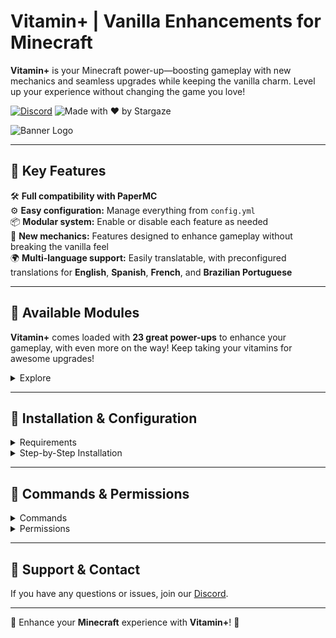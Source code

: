 # Vitamin+ | Vanilla Enhancements for Minecraft

**Vitamin+** is your Minecraft power-up—boosting gameplay with new mechanics and seamless upgrades while keeping the vanilla charm. Level up your experience without changing the game you love!

[![Discord](https://img.shields.io/discord/1079917552588816484?label=Discord&logo=discord&logoColor=white&color=FFA500&style=for-the-badge)](https://erosmari.com/discord)  ![Made with ❤️ by Stargaze](https://img.shields.io/badge/Made%20with-%E2%9D%A4%EF%B8%8F%20by%20stargaze-FFA500?style=for-the-badge)

![Banner Logo](https://cdn.modrinth.com/data/wKw0THQX/images/2a588e8eda6a2dba50af9305e97d5f60679817b6.png)

---

## 🍊 Key Features

🛠️ **Full compatibility with PaperMC**  
⚙️ **Easy configuration:** Manage everything from `config.yml`  
📦 **Modular system:** Enable or disable each feature as needed  
🧪 **New mechanics:** Features designed to enhance gameplay without breaking the vanilla feel  
🌍 **Multi-language support:** Easily translatable, with preconfigured translations for **English**, **Spanish**, **French**, and **Brazilian Portuguese**

---

## 💊 Available Modules

**Vitamin+** comes loaded with **23 great power-ups** to enhance your gameplay, with even more on the way! Keep taking your vitamins for awesome upgrades!

<details>
  <summary>Explore</summary>

- **Auto Tool:** Automatically switches to the best tool when breaking blocks or attacking entities.  
- **Carry On:** Use `Shift + Right-Click (empty hand)` to carry entities and chests.  
- **Custom Recipes:** Adds new crafting recipes for items that are not normally craftable.  
- **Double Jump:** Allows a second jump when pressing the spacebar twice.  
- **Elevator:** Create a teleporting elevator for vertical movement.  
- **Elytra Armor:** Elytra provides protection similar to Netherite chestplates (configurable).  
- **Enchants Back:** Recover enchantments when disenchanting using empty books in your inventory (configurable).  
- **Fire Aspect On Tools:** You can use an anvil to apply `Fire Aspect I/II` to tools. It auto-smelts drops when breaking blocks. `Level I` has a 40% chance, while `Level II` has a 100% chance.  
- **Invisible Item Frames:** Toggle the visibility of item frames with `Right-Click (empty hand)`.  
- **Leaf Decay:** Leaves disappear faster when cutting down trees (configurable).  
- **Pet Protection:** Prevents pets from being accidentally damaged by their owners.  
- **Player XP to Books:** Convert your XP into books by `Shift + Right-Clicking` with an empty book.  
- **Seed Replanter:** Harvest and replant crops with a `Right-Click`.  
- **Silk Spawners:** Obtain spawners when mining them with `Silk Touch`.  
- **Sponge with Lava:** Sponges can now absorb lava.  
- **Totem from Inventory:** The Totem of Undying works from anywhere in your inventory.  
- **Void Totem:** The Totem of Undying activates when falling into the void.  
- **TP to Bed with Compass:** Use a compass to teleport to your spawn point (configurable).  
- **Unlock All Recipes:** Unlock all crafting recipes upon joining the server.  
- **Tree Vein Miner:** Chop down entire trees when using `Efficiency V` tools.  
- **Vein Miner:** Mine connected ores in a vein using `Efficiency V` tools.  
- **Villager Follow Emeralds:** Villagers follow players holding emeralds.  
- **Wall Jump:** Use `Shift` to propel yourself or slide off walls (configurable).  

</details>

---

## 📌 Installation & Configuration

<details>
  <summary>Requirements</summary>

- **Minecraft:** PaperMC Server **1.21 or higher**  
- **Java:** Version **21 or higher**  

</details>

<details>
  <summary>Step-by-Step Installation</summary>

### 1️⃣ Download the Plugin

Download the latest version of **Vitamin+** from [Modrinth](https://modrinth.com/plugin/vitamin).

### 2️⃣ Install on Your Server

1. **Upload the** `Vitamin.jar` file to your server's `plugins/` folder.  
2. **Restart the server** to generate the configuration files.  
3. **Verify the installation** by checking the console for a confirmation message.  

### 3️⃣ Initial Configuration

1. Navigate to `plugins/Vitamin/` on your server.  
2. Edit `config.yml` to customize the modules.  
3. Save your changes and reload the plugin with `/vitamin reload`.  

</details>

---

## 🔑 Commands & Permissions

<details>
  <summary>Commands</summary>

- `/vitamin module <module> <enable/disable>` Enables or disables a specific module.
- `/vitamin reload` Reloads the plugin configuration.

</details>

<details>
  <summary>Permissions</summary>

- `vitamin.use` Allows the use of Vitamin+ commands.
- `vitamin.module` Grants permission to modify module states.
- `vitamin.reload` Allows reloading the plugin configuration.

</details> 

---

## 💬 Support & Contact

If you have any questions or issues, join our [Discord](https://erosmari.com/discord).

---

💊 Enhance your **Minecraft** experience with **Vitamin+**! 💊